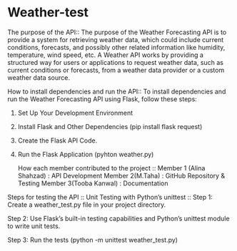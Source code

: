 # Weather-test
The purpose of the API:: The purpose of the Weather Forecasting API is to provide a system for retrieving weather data, which could include current conditions, forecasts, and possibly other related information like humidity, temperature, wind speed, etc. A Weather API works by providing a structured way for users or applications to request weather data, such as current conditions or forecasts, from a weather data provider or a custom weather data source.

How to install dependencies and run the API:: To install dependencies and run the Weather Forecasting API using Flask, follow these steps:
1. Set Up Your Development Environment
2. Install Flask and Other Dependencies (pip install flask request)
3.  Create the Flask API Code.
4.  Run the Flask Application (pyhton weather.py)

   
    How each member contributed to the project ::
Member 1 (Alina Shahzad) : API Development
Member 2(M.Taha) : GitHub Repository & Testing
Member 3(Tooba Kanwal) : Documentation


Steps for testing the API :: Unit Testing with Python’s unittest :: 
Step 1: Create a weather_test.py file in your project directory.

Step 2: Use Flask’s built-in testing capabilities and Python’s unittest module to write unit tests.

Step 3: Run the tests (python -m unittest weather_test.py)
